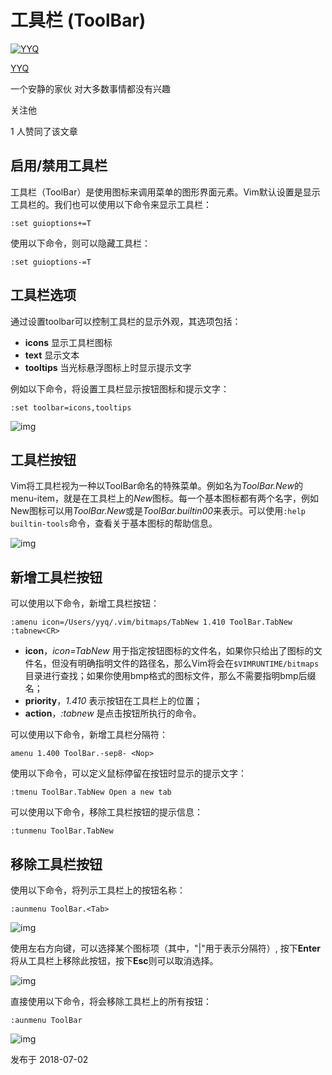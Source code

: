 # 工具栏 (ToolBar)

[![YYQ](https://pic1.zhimg.com/v2-c4432de041354a82800b86e53483c9c7_xs.jpg?source=172ae18b)](https://www.zhihu.com/people/anthony.yuan)

[YYQ](https://www.zhihu.com/people/anthony.yuan)

一个安静的家伙 对大多数事情都没有兴趣

关注他

1 人赞同了该文章

## **启用/禁用工具栏**

工具栏（ToolBar）是使用图标来调用菜单的图形界面元素。Vim默认设置是显示工具栏的。我们也可以使用以下命令来显示工具栏：

```vim
:set guioptions+=T
```

使用以下命令，则可以隐藏工具栏：

```vim
:set guioptions-=T
```

## **工具栏选项**

通过设置toolbar可以控制工具栏的显示外观，其选项包括：

- **icons** 显示工具栏图标
- **text** 显示文本
- **tooltips** 当光标悬浮图标上时显示提示文字

例如以下命令，将设置工具栏显示按钮图标和提示文字：

```vim
:set toolbar=icons,tooltips
```

![img](https://pic1.zhimg.com/80/v2-cacfa2fd1e8c684814b212e442fe6e34_720w.jpg)



## **工具栏按钮**

Vim将工具栏视为一种以ToolBar命名的特殊菜单。例如名为*ToolBar.New*的menu-item，就是在工具栏上的*New*图标。每一个基本图标都有两个名字，例如New图标可以用*ToolBar.New*或是*ToolBar.builtin00*来表示。可以使用`:help builtin-tools`命令，查看关于基本图标的帮助信息。



![img](https://pic3.zhimg.com/80/v2-d03cda14a78e07bdc145bdc8e43f43f2_720w.jpg)



## **新增工具栏按钮**

可以使用以下命令，新增工具栏按钮：

```vim
:amenu icon=/Users/yyq/.vim/bitmaps/TabNew 1.410 ToolBar.TabNew :tabnew<CR>
```

- **icon**，*icon=TabNew* 用于指定按钮图标的文件名，如果你只给出了图标的文件名，但没有明确指明文件的路径名，那么Vim将会在`$VIMRUNTIME/bitmaps`目录进行查找；如果你使用bmp格式的图标文件，那么不需要指明bmp后缀名；
- **priority**，*1.410* 表示按钮在工具栏上的位置；
- **action**，*:tabnew* 是点击按钮所执行的命令。

可以使用以下命令，新增工具栏分隔符：

```vim
amenu 1.400 ToolBar.-sep8- <Nop>
```

使用以下命令，可以定义鼠标停留在按钮时显示的提示文字：

```vim
:tmenu ToolBar.TabNew Open a new tab
```

可以使用以下命令，移除工具栏按钮的提示信息：

```vim
:tunmenu ToolBar.TabNew
```

## **移除工具栏按钮**

使用以下命令，将列示工具栏上的按钮名称：

```vim
:aunmenu ToolBar.<Tab>
```



![img](https://pic4.zhimg.com/80/v2-62e4f9983292ca28e938332be1ddb273_720w.jpg)



使用左右方向键，可以选择某个图标项（其中，"|"用于表示分隔符）, 按下**Enter**将从工具栏上移除此按钮，按下**Esc**则可以取消选择。



![img](https://pic2.zhimg.com/80/v2-4d925f2b605b69b8b8573c905c25c5d1_720w.jpg)



直接使用以下命令，将会移除工具栏上的所有按钮：

```vim
:aunmenu ToolBar 
```

![img](https://pic4.zhimg.com/80/v2-435f4a079e928c9b7b794525105e76a7_720w.jpg)



发布于 2018-07-02